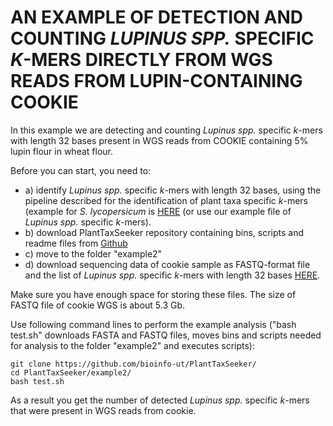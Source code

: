 # AN EXAMPLE OF DETECTION AND COUNTING <i>LUPINUS SPP.</i> SPECIFIC <i>K</i>-MERS DIRECTLY FROM  WGS READS FROM LUPIN-CONTAINING COOKIE 
In this example we are detecting and counting <i>Lupinus spp.</i> specific <i>k</i>-mers with length 32 bases present in WGS reads from COOKIE containing 5% lupin flour in wheat flour.
  
Before you can start, you need to:
* a) identify <i>Lupinus spp.</i> specific <i>k</i>-mers with length 32 bases, using the pipeline described for the identification of plant taxa specific <i>k</i>-mers (example for <i>S. lycopersicum</i> is [HERE](http://www.bioinfo.ut.ee/PlantTaxSeeker/example) (or use our example file of <i>Lupinus spp.</i> specific <i>k</i>-mers).
* b) download PlantTaxSeeker repository containing bins, scripts and readme files from [Github](https://github.com/bioinfo-ut/PlantTaxSeeker) 
* c) move to the folder "example2"
* d) download sequencing data of cookie sample as FASTQ-format file and the list of <i>Lupinus spp.</i> specific <i>k</i>-mers with length 32 bases [HERE](http://www.bioinfo.ut.ee/PlantTaxSeeker/).    
    
Make sure you have enough space for storing these files. The size of FASTQ file of cookie WGS is about 5.3 Gb.

Use following command lines to perform the example analysis ("bash test.sh" downloads FASTA and FASTQ files, moves bins and scripts needed for analysis to the folder "example2" and executes scripts):
```  
git clone https://github.com/bioinfo-ut/PlantTaxSeeker/
cd PlantTaxSeeker/example2/
bash test.sh
```  
   
As a result you get the number of detected <i>Lupinus spp.</i> specific <i>k</i>-mers that were present in WGS reads from cookie.  
